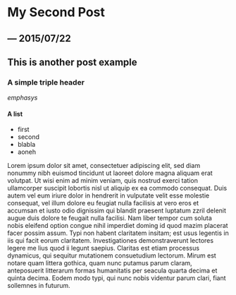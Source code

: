 # My Second Post
## &mdash; 2015/07/22

## This is another post example

### A simple triple header

*emphasys*

#### A list

* first
* second 
* blabla
* aoneh


Lorem ipsum dolor sit amet, consectetuer adipiscing elit, sed diam
nonummy nibh euismod tincidunt ut laoreet dolore magna aliquam erat
volutpat. Ut wisi enim ad minim veniam, quis nostrud exerci tation
ullamcorper suscipit lobortis nisl ut aliquip ex ea commodo consequat.
Duis autem vel eum iriure dolor in hendrerit in vulputate velit esse
molestie consequat, vel illum dolore eu feugiat nulla facilisis at vero
eros et accumsan et iusto odio dignissim qui blandit praesent luptatum
zzril delenit augue duis dolore te feugait nulla facilisi. Nam liber
tempor cum soluta nobis eleifend option congue nihil imperdiet doming id
quod mazim placerat facer possim assum. Typi non habent claritatem
insitam; est usus legentis in iis qui facit eorum claritatem.
Investigationes demonstraverunt lectores legere me lius quod ii legunt
saepius. Claritas est etiam processus dynamicus, qui sequitur mutationem
consuetudium lectorum. Mirum est notare quam littera gothica, quam nunc
putamus parum claram, anteposuerit litterarum formas humanitatis per
seacula quarta decima et quinta decima. Eodem modo typi, qui nunc nobis
videntur parum clari, fiant sollemnes in futurum.
